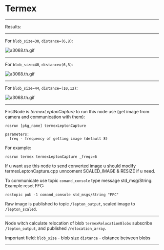 # Termex
---
Results:

***
For `blob_size=30`, `distance=(6,8)`:  

![a3068.th.gif](gifs/a3068.gif)

***
For `blob_size=40`, `distance=(6,8)`:  

![a3068.th.gif](gifs/a4068.gif)

***
For `blob_size=44`, `distance=(10,12)`:  

![a3068.th.gif](gifs/a441012.gif)

---
FirstNode is *termexLeptonCapture* to run this node use (get image from camera and communication with them):
```
rosrun [pkg_name] termexLeptonCapture 

parameters:
  freq - frequency of getting image (default 8)
```
For example:
```
rosrun termex termexLeptonCapture _freq:=6
```

If u want use this node to send converted image u should modify termexLeptonCapture.cpp unncoment SCALED_IMAGE & RESIZE if u need.

To communicate use topic `comand_console` type message std_msg/String. 
Example reset FFC: 
```
rostopic pub -1 comand_console std_msgs/String "FFC"
```

Raw image is published to topic `/lepton_output`, scaled image to `/lepton_scaled`.

---
Node witch calculate relocation of blob `termexRelocationBlobs` subscribe `/lepton_output`, and published `/relocation_array`.

Important field:
`blob_size` - blob size
`distance`  - distance between blobs

---


